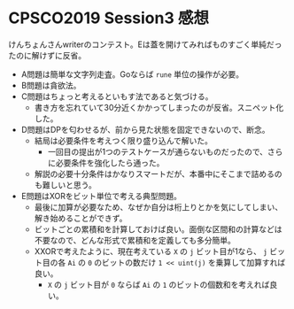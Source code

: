 # CPSCO2019 Session3 感想

けんちょんさんwriterのコンテスト。Eは蓋を開けてみればものすごく単純だったのに解けずに反省。

- A問題は簡単な文字列走査。Goならば `rune` 単位の操作が必要。
- B問題は貪欲法。
- C問題はちょっと考えるといもす法であると気づける。
  - 書き方を忘れていて30分近くかかってしまったのが反省。スニペット化した。
- D問題はDPを匂わせるが、前から見た状態を固定できないので、断念。
  - 結局は必要条件を考えつく限り盛り込んで解いた。
    - 一回目の提出が1つのテストケースが通らないものだったので、さらに必要条件を強化したら通った。
  - 解説の必要十分条件はかなりスマートだが、本番中にそこまで詰めるのも難しいと思う。
- E問題はXORをビット単位で考える典型問題。
  - 最後に加算が必要なため、なぜか自分は桁上りとかを気にしてしまい、解き始めることができず。
  - ビットごとの累積和を計算しておけば良い。面倒な区間和の計算などは不要なので、どんな形式で累積和を定義しても多分簡単。
  - XXORで考えたように、現在考えている `X` の `j` ビット目が1なら、 `j` ビット目の各 `Ai` の `0` のビットの数だけ `1 << uint(j)` を乗算して加算すれば良い。
    - `X` の `j` ビット目が `0` ならば `Ai` の `1` のビットの個数和を考えれば良い。

